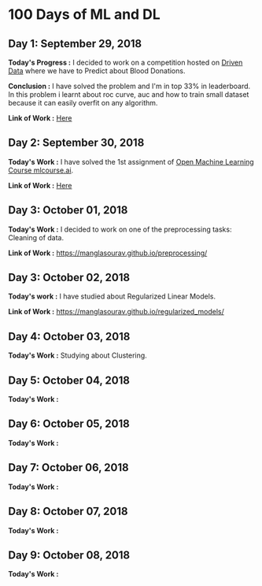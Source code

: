 # 100 Days of ML and DL

## Day 1: September 29, 2018

**Today's Progress :** I decided to work on a competition hosted on [Driven Data](https://www.drivendata.org/) where we have to Predict about Blood Donations.   

**Conclusion :** I have solved the problem and I'm in top 33% in leaderboard. In this problem i learnt about roc curve, auc and how to train small dataset because it can easily overfit on any algorithm.

**Link of Work :** [Here](https://github.com/ManglaSourav/Machine-Learning-Codes/blob/master/PredictBloodDonation.ipynb)

## Day 2: September 30, 2018

**Today's Work :** I have solved the 1st assignment of [Open Machine Learning Course mlcourse.ai](https://mlcourse.ai/).

**Link of Work :** [Here](https://github.com/ManglaSourav/Open-Machine-Learning-Course/blob/master/1st_Assignment.ipynb)

## Day 3: October 01, 2018

**Today's Work :** I decided to work on one of the preprocessing tasks: Cleaning of data.  

**Link of Work :** https://manglasourav.github.io/preprocessing/

## Day 3: October 02, 2018

**Today's work :** I have studied about Regularized Linear Models.  

**Link of Work :** https://manglasourav.github.io/regularized_models/

## Day 4: October 03, 2018

**Today's Work :** Studying about Clustering.

## Day 5: October 04, 2018

**Today's Work :** 

## Day 6: October 05, 2018

**Today's Work :** 

## Day 7: October 06, 2018

**Today's Work :** 

## Day 8: October 07, 2018

**Today's Work :** 

## Day 9: October 08, 2018

**Today's Work :** 
